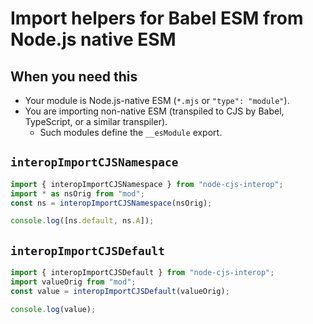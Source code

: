 # Import helpers for Babel ESM from Node.js native ESM

## When you need this

- Your module is Node.js-native ESM (`*.mjs` or `"type": "module"`).
- You are importing non-native ESM (transpiled to CJS by Babel, TypeScript, or a similar transpiler).
  - Such modules define the `__esModule` export.

## `interopImportCJSNamespace`

```javascript
import { interopImportCJSNamespace } from "node-cjs-interop";
import * as nsOrig from "mod";
const ns = interopImportCJSNamespace(nsOrig);

console.log([ns.default, ns.A]);
```

## `interopImportCJSDefault`

```javascript
import { interopImportCJSDefault } from "node-cjs-interop";
import valueOrig from "mod";
const value = interopImportCJSDefault(valueOrig);

console.log(value);
```

